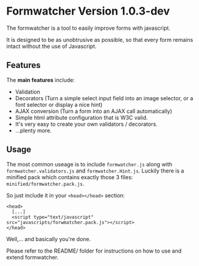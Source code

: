 # Formwatcher Version 1.0.3-dev

The formwatcher is a tool to easily improve forms with javascript.

It is designed to be as unobtrusive as possible, so that every form remains intact without the use of Javascript.


## Features

The **main features** include:

- Validation
- Decorators (Turn a simple select input field into an image selector, or a font selector or display a nice hint)
- AJAX conversion (Turn a form into an AJAX call automatically)
- Simple html attribute configuration that is W3C valid.
- It's very easy to create your own validators / decorators.
- ...plenty more.


## Usage

The most common useage is to include `formwatcher.js` along with `formwatcher.validators.js` and `formwatcher.Hint.js`.
Luckily there is a minified pack which contains exactly those 3 files: `minified/formwatcher.pack.js`.

So just include it in your `<head></head>` section:

    <head>
      [...]
      <script type="text/javascript" src="javascripts/forwmatcher.pack.js"></script>
    </head>

Well,... and basically you're done.

Please refer to the README/ folder for instructions on how to use and extend formwatcher.
